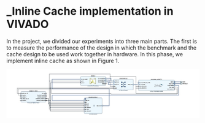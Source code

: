 # **_Inline Cache implementation in VIVADO** #


In the project, we divided our experiments into three main parts. The first is to measure the performance of the design in which the benchmark and the cache design to be used work together in hardware. In this phase, we implement inline cache as shown in Figure 1.  

![Figure 1](/VIVADO/Images/design_1.jpg?raw=true "Figure 1")
